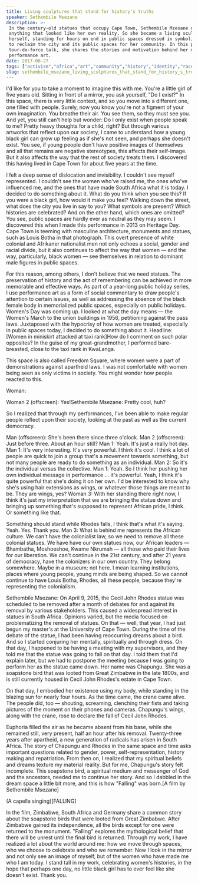 ```yaml
---
title: Living sculptures that stand for history's truths
speaker: Sethembile Msezane
description: >-
 In the century-old statues that occupy Cape Town, Sethembile Mzesane didn't see
 anything that looked like her own reality. So she became a living sculpture
 herself, standing for hours on end in public spaces dressed in symbolic costumes,
 to reclaim the city and its public spaces for her community. In this powerful,
 tour-de-force talk, she shares the stories and motivation behind her mesmerizing
 performance art.
date: 2017-08-27
tags: ["activism","africa","art","community","history","identity","race","performance-art","social-change","society"]
slug: sethembile_msezane_living_sculptures_that_stand_for_history_s_truths
---
```


I'd like for you to take a moment to imagine this with me. You're a little girl of five
years old. Sitting in front of a mirror, you ask yourself, "Do I exist?" In this space,
there is very little context, and so you move into a different one, one filled with
people. Surely, now you know you're not a figment of your own imagination. You breathe
their air. You see them, so they must see you. And yet, you still can't help but wonder:
Do I only exist when people speak to me? Pretty heavy thoughts for a child, right? But
through various artworks that reflect upon our society, I came to understand how a young
black girl can grow up feeling as if she's not seen, and perhaps she doesn't exist. You
see, if young people don't have positive images of themselves and all that remains are
negative stereotypes, this affects their self-image. But it also affects the way that the
rest of society treats them. I discovered this having lived in Cape Town for about five
years at the time.

I felt a deep sense of dislocation and invisibility. I couldn't see myself represented. I
couldn't see the women who've raised me, the ones who've influenced me, and the ones that
have made South Africa what it is today. I decided to do something about it. What do you
think when you see this? If you were a black girl, how would it make you feel? Walking
down the street, what does the city you live in say to you? What symbols are present?
Which histories are celebrated? And on the other hand, which ones are omitted? You see,
public spaces are hardly ever as neutral as they may seem. I discovered this when I made
this performance in 2013 on Heritage Day. Cape Town is teeming with masculine
architecture, monuments and statues, such as Louis Botha in that photograph. This overt
presence of white colonial and Afrikaner nationalist men not only echoes a social, gender
and racial divide, but it also continues to affect the way that women — and the way,
particularly, black women — see themselves in relation to dominant male figures in public
spaces.

For this reason, among others, I don't believe that we need statues. The preservation of
history and the act of remembering can be achieved in more memorable and effective ways. As
part of a year-long public holiday series, I use performance art as a form of social
commentary to draw people's attention to certain issues, as well as addressing the absence
of the black female body in memorialized public spaces, especially on public holidays.
Women's Day was coming up. I looked at what the day means — the Women's March to the union
buildings in 1956, petitioning against the pass laws. Juxtaposed with the hypocrisy of how
women are treated, especially in public spaces today, I decided to do something about
it. Headline:[Women in miniskirt attacked at taxi rank]How do I comment on such polar
opposites? In the guise of my great-grandmother, I performed bare-breasted, close to the
taxi rank in KwaLanga.

This space is also called Freedom Square, where women were a part of demonstrations
against apartheid laws. I was not comfortable with women being seen as only victims in
society. You might wonder how people reacted to this.

Woman: 

Woman 2 (offscreen): Yes!Sethembile Msezane: Pretty cool, huh?

So I realized that through my performances, I've been able to make regular people reflect
upon their society, looking at the past as well as the current democracy.

Man (offscreen): She's been there since three o'clock. Man 2 (offscreen): Just before
three. About an hour still? Man 1: Yeah. It's just a really hot day. Man 1: It's very
interesting. It's very powerful. I think it's cool. I think a lot of people are quick to
join a group that's a movement towards something, but not many people are ready to do
something as an individual. Man 2: So it's the individual versus the collective. Man 1:
Yeah. So I think her pushing her own individual message in performance ... it's powerful.
Yeah, I think it's quite powerful that she's doing it on her own. I'd be interested to
know why she's using hair extensions as wings, or whatever those things are meant to be.
They are wings, yes? Woman 3: With her standing there right now, I think it's just my
interpretation that we are bringing the statue down and bringing up something that's
supposed to represent African pride, I think. Or something like that.

Something should stand while Rhodes falls, I think that's what it's saying. Yeah. Yes.
Thank you. Man 3: What is behind me represents the African culture. We can't have the
colonialist law, so we need to remove all these colonial statues. We have have our own
statues now, our African leaders — Bhambatha, Moshoeshoe, Kwame Nkrumah — all those who
paid their lives for our liberation. We can't continue in the 21st century, and after 21
years of democracy, have the colonizers in our own country. They belong somewhere. Maybe
in a museum; not here. I mean learning institutions, places where young people, young
minds are being shaped. So we cannot continue to have Louis Botha, Rhodes, all these
people, because they're representing the colonialism.

Sethembile Msezane: On April 9, 2015, the Cecil John Rhodes statue was scheduled to be
removed after a month of debates for and against its removal by various stakeholders. This
caused a widespread interest in statues in South Africa. Opinions varied, but the media
focused on problematizing the removal of statues. On that — well, that year, I had just
begun my master's at the University of Cape Town. During the time of the debate of the
statue, I had been having reoccurring dreams about a bird. And so I started conjuring her
mentally, spiritually and through dress. On that day, I happened to be having a meeting
with my supervisors, and they told me that the statue was going to fall on that day. I
told them that I'd explain later, but we had to postpone the meeting because I was going
to perform her as the statue came down. Her name was Chapungu. She was a soapstone bird
that was looted from Great Zimbabwe in the late 1800s, and is still currently housed in
Cecil John Rhodes's estate in Cape Town.

On that day, I embodied her existence using my body, while standing in the blazing sun for
nearly four hours. As the time came, the crane came alive. The people did, too — shouting,
screaming, clenching their fists and taking pictures of the moment on their phones and
cameras. Chapungu's wings, along with the crane, rose to declare the fall of Cecil John
Rhodes.

Euphoria filled the air as he became absent from his base, while she remained still, very
present, half an hour after his removal. Twenty-three years after apartheid, a new
generation of radicals has arisen in South Africa. The story of Chapungu and Rhodes in the
same space and time asks important questions related to gender, power,
self-representation, history making and repatriation. From then on, I realized that my
spiritual beliefs and dreams texture my material reality. But for me, Chapungu's story
felt incomplete. This soapstone bird, a spiritual medium and messenger of God and the
ancestors, needed me to continue her story. And so I dabbled in the dream space a little
bit more, and this is how "Falling" was born.[A film by Sethembile Msezane]

(A capella singing)[FALLING]

In the film, Zimbabwe, South Africa and Germany share a common story about the soapstone
birds that were looted from Great Zimbabwe. After Zimbabwe gained its independence, all
the birds except for one were returned to the monument. "Falling" explores the
mythological belief that there will be unrest until the final bird is returned. Through my
work, I have realized a lot about the world around me: how we move through spaces, who we
choose to celebrate and who we remember. Now I look in the mirror and not only see an
image of myself, but of the women who have made me who I am today. I stand tall in my
work, celebrating women's histories, in the hope that perhaps one day, no little black
girl has to ever feel like she doesn't exist. Thank you.

<!--
ad_duration=3.33
comment_count=7
event="TEDGlobal 2017"
external_start_time=0
has_talk_citation=1
intro_duration=11.82
is_subtitle_required="False"
is_talk_featured="True"
language="en"
language_swap="False"
native_language="en"
number_of_related_talks=6
number_of_speakers=1
number_of_subtitled_videos=16
number_of_tags=10
number_of_talk_download_languages=16
number_of_talk_more_resources=1
number_of_talk_recommendations=1
number_of_talks_take_actions=3
post_ad_duration=0.83
published_timestamp="2017-09-15 15:08:13"
recording_date="2017-08-27"
speaker_description="Artist"
speaker_is_published=1
speaker_name="Sethembile Msezane"
talk_name="Living sculptures that stand for history's truths"
talk_recommendations_blurb="Check out these additional resources, curated by Sethembile Msezane"
talks_tags=["activism","africa","art","community","history","identity","race","performance-art","social-change","society"]
url_audio="https://download.ted.com/talks/SethembileMsezane_2017G.mp3?apikey=acme-roadrunner"
url_photo_speaker="https://pe.tedcdn.com/images/ted/03aa539ca763f1cc0273c3efec304e617a03977b_254x191.jpg"
url_photo_talk="https://s3.amazonaws.com/talkstar-photos/uploads/af220df0-205a-430c-ac3a-4e61b75df3bc/SethembileMsezane_2017G-embed.jpg"
url_webpage="https://www.ted.com/talks/sethembile_msezane_living_sculptures_that_stand_for_history_s_truths"
video_type_name="TED Stage Talk"
-->